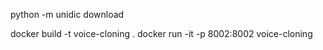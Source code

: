 python -m unidic download

docker build -t voice-cloning .
docker run -it -p 8002:8002 voice-cloning


